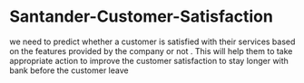 # Santander-Customer-Satisfaction
we need to predict whether a customer is satisfied with their services  based on the features provided by the company or not . This will help them to take appropriate action  to improve the customer satisfaction  to stay longer with bank  before the customer leave

